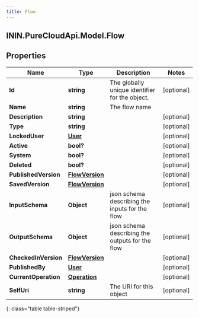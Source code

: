 ```yaml
---
title: Flow
---
```

## ININ.PureCloudApi.Model.Flow

## Properties

|Name | Type | Description | Notes|
|------------ | ------------- | ------------- | -------------|
| **Id** | **string** | The globally unique identifier for the object. | [optional] |
| **Name** | **string** | The flow name | |
| **Description** | **string** |  | [optional] |
| **Type** | **string** |  | [optional] |
| **LockedUser** | [**User**](User.html) |  | [optional] |
| **Active** | **bool?** |  | [optional] |
| **System** | **bool?** |  | [optional] |
| **Deleted** | **bool?** |  | [optional] |
| **PublishedVersion** | [**FlowVersion**](FlowVersion.html) |  | [optional] |
| **SavedVersion** | [**FlowVersion**](FlowVersion.html) |  | [optional] |
| **InputSchema** | **Object** | json schema describing the inputs for the flow | [optional] |
| **OutputSchema** | **Object** | json schema describing the outputs for the flow | [optional] |
| **CheckedInVersion** | [**FlowVersion**](FlowVersion.html) |  | [optional] |
| **PublishedBy** | [**User**](User.html) |  | [optional] |
| **CurrentOperation** | [**Operation**](Operation.html) |  | [optional] |
| **SelfUri** | **string** | The URI for this object | [optional] |
{: class="table table-striped"}



